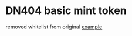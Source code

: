 # DN404 basic mint token

removed whitelist from original [example](https://github.com/Vectorized/dn404/blob/main/src/example/NFTMintDN404.sol)

